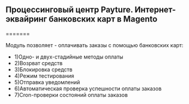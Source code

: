 <h2>Процессинговый центр Payture. Интернет-эквайринг банковских карт в Magento</h2>

=======

<p>Модуль позволяет - оплачивать заказы с помощью банковских карт:</p>
<ul>
<li>1)Одно- и двух-стадийные методы оплаты</li>
<li>2)Возрват средств</li>
<li>3)Блокировка средств</li>
<li>4)Режим тестирования</li>
<li>5)Отправка уведомлений</li>
<li>6)Автоматическая проверка успешности оплаты заказов</li>
<li>7)Cron-проверки состояний оплаты заказов</li>
</ul>
